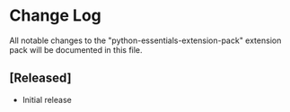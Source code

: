 # Change Log

All notable changes to the "python-essentials-extension-pack" extension pack will be documented in this file.

## [Released]

- Initial release
